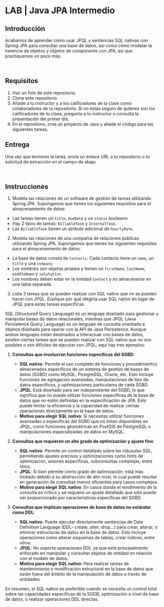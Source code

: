 # LAB | Java JPA Intermedio

## Introducción

Acabamos de aprender cómo usar JPQL y sentencias SQL nativas con Spring JPA para consultar una base de datos, así como cómo modelar la herencia de objetos y objetos de componente con JPA, así que practiquemos un poco más.

<br>

## Requisitos

1. Haz un fork de este repositorio.
2. Clona este repositorio.
3. Añade a tu instructor y a los calificadores de la clase como colaboradores de tu repositorio. Si no estás seguro de quiénes son los calificadores de tu clase, pregunta a tu instructor o consulta la presentación del primer día.
4. En el repositorio, crea un proyecto de Java y añade el código para las siguientes tareas.

## Entrega

Una vez que termines la tarea, envía un enlace URL a tu repositorio o tu solicitud de extracción en el campo de abajo.

<br>

## Instrucciones

1. Modela las relaciones de un software de gestión de tareas utilizando Spring JPA. Supongamos que tienes los siguientes requisitos para el almacenamiento de datos:

- Las tareas tienen un `title`, `dueDate` y un `status` booleano.
- Hay 2 tipos de tareas: `BillableTask` y `InternalTask`.
- Las `BillableTask` tienen un atributo adicional de `hourlyRate`.

2. Modela las relaciones de una compañía de relaciones públicas utilizando Spring JPA. Supongamos que tienes los siguientes requisitos para el almacenamiento de datos:

- La base de datos consta de `Contacts`. Cada contacto tiene un `name`, un `title` y una `company`.
- Los nombres son objetos propios y tienen un `firstName`, `lastName`, `middleName` y `salutation`.
- Los nombres deben estar en la entidad `Contact` y no almacenarse en una tabla separada.

3. Lista 3 tareas que se pueden realizar con SQL nativo que no se pueden hacer con JPQL. Explique por qué elegiría usar SQL nativo en lugar de JPQL para estas tareas específicas.

SQL (Structured Query Language) es un lenguaje diseñado para gestionar y manipular bases de datos relacionales, mientras que JPQL (Java Persistence Query Language) es un lenguaje de consulta orientado a objetos diseñado para operar con la API de Java Persistence. Aunque ambos lenguajes están destinados a interactuar con bases de datos, existen ciertas tareas que se pueden realizar con SQL nativo que no son posibles o son difíciles de ejecutar con JPQL, aquí hay tres ejemplos:

1. **Consultas que involucran funciones específicas del SGBD**:
    - **SQL nativo**: Permite el uso completo de funciones y procedimientos almacenados específicos de un sistema de gestión de bases de datos (SGBD) como MySQL, PostgreSQL, Oracle, etc. Esto incluye funciones de agregación avanzadas, manipulaciones de tipo de datos específicos, y optimizaciones particulares de cada SGBD.
    - **JPQL**: Está diseñado para ser independiente del SGBD, lo que significa que no puede utilizar funciones específicas de la base de datos que no estén definidas en la especificación de JPA. Esto puede limitar la eficiencia y la capacidad de realizar ciertas operaciones directamente en la base de datos.
    - **Motivo para elegir SQL nativo**: Si necesitas utilizar funciones avanzadas o específicas del SGBD que no están disponibles en JPQL, como funciones geométricas en PostGIS de PostgreSQL o manipulaciones especializadas de datos en MySQL.

2. **Consultas que requieren un alto grado de optimización y ajuste fino**:
    - **SQL nativo**: Permite un control detallado sobre las cláusulas SQL, permitiendo ajustes precisos y optimizaciones como hints de optimización, uniones específicas, subconsultas complejas, entre otros.
    - **JPQL**: Si bien permite cierto grado de optimización, está más limitado debido a su abstracción de alto nivel, lo cual puede resultar en generación de consultas menos eficientes para casos complejos.
    - **Motivo para elegir SQL nativo**: En casos donde el rendimiento de la consulta es crítico y se requiere un ajuste detallado que sólo puede ser proporcionado por características específicas del SGBD.

3. **Consultas que implican operaciones de base de datos no estándar como DDL**:
    - **SQL nativo**: Puede ejecutar directamente sentencias de Data Definition Language (DDL- create, alter, drop...) para crear, alterar, o eliminar estructuras de datos en la base de datos. Esto incluye operaciones como alterar esquemas de tablas, crear índices, entre otros.
    - **JPQL**: No soporta operaciones DDL ya que está principalmente enfocado en manipular y consultar objetos de entidad en relación con el modelo de datos.
    - **Motivo para elegir SQL nativo**: Para realizar tareas de mantenimiento o modificación estructural en la base de datos que están fuera del ámbito de la manipulación de datos a través de entidades.

En resumen, el SQL nativo es preferible cuando se necesita un control total sobre las capacidades específicas de la SGDB, optimización a nivel de base de datos, o realizar operaciones DDL directas.

<br>